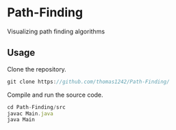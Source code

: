 # Path-Finding
<!--A tool for visualizing path finding algorithms-->
Visualizing path finding algorithms

## Usage

Clone the repository. 

```javascript
git clone https://github.com/thomas1242/Path-Finding/
```

Compile and run the source code.

```javascript
cd Path-Finding/src
javac Main.java
java Main
```
